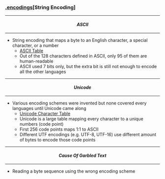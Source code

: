 ### [.encodings](encodings.md)[__String Encoding__]

---
#### *<p align='center'> ASCII </p>*
---
* String encoding that maps a byte to an English character, a special character, or a number
  * [ASCII Table](http://www.asciitable.com/)
  * Out of the 128 characters defined in ASCII, only 95 of them are human-readable
  * ASCII used 7 bits only, but the extra bit is still not enough to encode all the other languages

---
#### *<p align='center'> Unicode </p>*
---
* Various encoding schemes were invented but none covered every languages until Unicode came along
  * [Unicode Character Table](https://unicode-table.com/en/#control-character)
  * Unicode is a large table mapping every character to a unique numbers (code point) 
  * First 256 code points maps 1:1 to ASCII  
  * Different UTF encodings (e.g. UTF-8, UTF-16) use different amount of bytes to encode those code points

---
#### *<p align='center'> Cause Of Garbled Text </p>*
---
* Reading a byte sequence using the wrong encoding scheme
